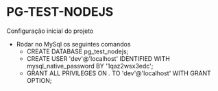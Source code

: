 # PG-TEST-NODEJS

Configuração inicial do projeto

- Rodar no MySql os seguintes comandos
  - CREATE DATABASE pg_test_nodejs;
  - CREATE USER 'dev'@'localhost' IDENTIFIED WITH mysql_native_password BY '1qaz2wsx3edc';
  - GRANT ALL PRIVILEGES ON _._ TO 'dev'@'localhost' WITH GRANT OPTION;
